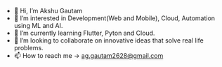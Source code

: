 - 👋 Hi, I’m Akshu Gautam
- 👀 I’m interested in Development(Web and Mobile), Cloud, Automation using ML and AI.
- 🌱 I’m currently learning Flutter, Pyton and Cloud.
- 💞️ I’m looking to collaborate on innovative ideas that solve real life problems.
- 📫 How to reach me -> ag.gautam2628@gmail.com

<!---
aggautam2628/aggautam2628 is a ✨ special ✨ repository because its `README.md` (this file) appears on your GitHub profile.
You can click the Preview link to take a look at your changes.
--->
